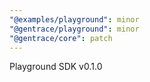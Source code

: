 ```yaml
---
"@examples/playground": minor
"@gentrace/playground": minor
"@gentrace/core": patch
---
```


Playground SDK v0.1.0
